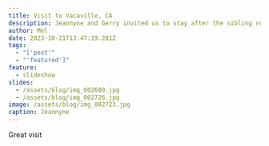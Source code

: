 ```yaml
---
title: Visit to Vacaville, CA
description: Jeannyne and Gerry invited us to stay after the sibling reunion.
author: Mel
date: 2023-10-21T13:47:19.281Z
tags:
  - "['post'"
  - "'featured']"
feature:
  - slideshow
slides:
  - /assets/blog/img_002680.jpg
  - /assets/blog/img_002726.jpg
image: /assets/blog/img_002723.jpg
caption: Jeannyne
---
```

Great visit